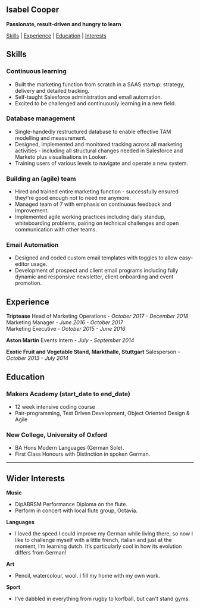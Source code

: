 ## Isabel Cooper

**Passionate, result-driven and hungry to learn**

[Skills](#skills) | [Experience](#experience) | [Education](#education) | [Interests](#interests)

## <a name ="skills">Skills</a>

### Continuous learning

- Built the marketing function from scratch in a SAAS startup: strategy, delivery and detailed tracking.
- Self-taught Salesforce administration and email automation.
- Excited to be challenged and continuously learning in a new field.

### Database management

- Single-handedly restructured database to enable effective TAM modelling and measurement.
- Designed, implemented and monitored tracking across all marketing activities - including all structural changes needed in Salesforce and Marketo plus visualisations in Looker.
- Training users of various levels to navigate and operate a new system.

### Building an (agile) team

- Hired and trained entire marketing function - successfully ensured they/'re good enough not to need me anymore.
- Managed team of 7 with emphasis on continuous feedback and improvement.
- Implemented agile working practices including daily standup, whiteboarding problems, pairing on technical challenges and open communication with other teams.

### Email Automation
- Designed and coded custom email templates with toggles to allow easy-editor usage.
- Development of prospect and client email programs including fully dynamic and responsive newsletter, client onboarding and event promotion.

## <a name = "experience">Experience</a>

**Triptease**
Head of Marketing Operations -  _October 2017 - December 2018_ <br />
Marketing Manager - _June 2016 - October 2017_<br />
Marketing Executive - _October 2015 - June 2016_<br />

**Aston Martin**
Events Intern - _July - September 2014_

**Exotic Fruit and Vegetable Stand, Markthalle, Stuttgart**
Salesperson - _October 2013  - July 2014_


## <a name = "education">Education</a>

### Makers Academy (start_date to end_date)

- 12 week intensive coding course
- Pair-programming, Test Driven Development, Object Oriented Design & Agile


### New College, University of Oxford

- BA Hons Modern Languages (German Sole).
- First Class Honours with Distinction in spoken German.


-------
## <a name = "interests">Wider Interests</a>

**Music**
- DipABRSM Performance Diploma on the flute.
- Perform in concert with local flute group, Octavia.

**Languages**
- I loved the speed I could improve my German while living there, so now I  like to challenge myself with a little french, italian and just at the moment, I’m learning dutch. It’s particularly cool in how its evolution differs from German!

**Art**
- Pencil, watercolour, wool. I fill my home with my own work.

**Sport**
- I’ve dabbled in everything from rugby to korfball, but can't stand gyms.
